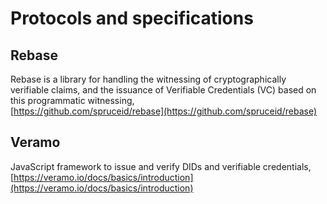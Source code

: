 # Protocols and specifications

## Rebase&#x20;

Rebase is a library for handling the witnessing of cryptographically verifiable claims, and the issuance of Verifiable Credentials (VC) based on this programmatic witnessing,\
[https://github.com/spruceid/rebase](https://github.com/spruceid/rebase)

## Veramo&#x20;

JavaScript framework to issue and verify DIDs and verifiable credentials, [https://veramo.io/docs/basics/introduction](https://veramo.io/docs/basics/introduction)
